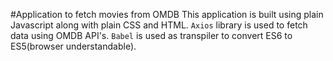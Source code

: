 #Application to fetch movies from OMDB 
This application is built using plain Javascript along with plain CSS and HTML.
`Axios` library is used to fetch data using OMDB API's.
`Babel` is used as transpiler to convert ES6 to ES5(browser understandable).
